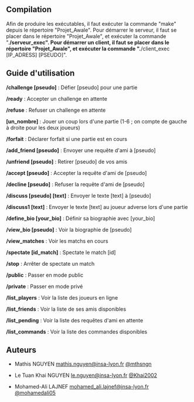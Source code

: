 ## Compilation

Afin de produire les exécutables, il faut exécuter la commande "make" depuis le répertoire "Projet_Awale". 
Pour démarrer le serveur, il faut se placer dans le répertoire "Projet_Awale", et exécuter la commande ".__/serveur_exec".
Pour démarrer un client, il faut se placer dans le répertoire "Projet_Awale", et exécuter la commande ".__/client_exec [IP_ADRESS] [PSEUDO]".

## Guide d'utilisation

__/challenge [pseudo]__         : Défier [pseudo] pour une partie

__/ready__                      : Accepter un challenge en attente

__/refuse__                     : Refuser un challenge en attente

__[un_nombre]__                 : Jouer un coup lors d'une partie (1-6 ; on compte de gauche à droite pour les deux joueurs)

__/forfait__                    : Déclarer forfait si une partie est en cours

__/add_friend [pseudo]__        : Envoyer une requête d'ami à [pseudo] 

__/unfriend [pseudo]__          : Retirer [pseudo] de vos amis 

__/accept [pseudo]__            : Accepter la requête d'ami de [pseudo] 

__/decline [pseudo]__           : Refuser la requête d'ami de [pseudo] 

__/discuss [pseudo] [text]__    : Envoyer le texte [text] à [pseudo] 

__/discuss1 [text]__            : Envoyer le texte [text] au joueur adverse lors d'une partie 

__/define_bio [your_bio]__      : Définir sa biographie avec [your_bio] 

__/view_bio [pseudo]__          : Voir la biographie de [pseudo] 

__/view_matches__               : Voir les matchs en cours 

__/spectate [id_match]__        : Spectate le match [id] 

__/stop__                       : Arrêter de spectate un match

__/public__                     : Passer en mode public 

__/private__                    : Passer en mode privé

__/list_players__               : Voir la liste des joueurs en ligne 

__/list_friends__               : Voir la liste de ses amis disponibles 

__/list_pending__               : Voir la liste des requêtes d'ami en attente 

__/list_commands__              : Voir la liste des commandes disponibles

## Auteurs

- Mathis NGUYEN
    mathis.nguyen@insa-lyon.fr
    [@mthsngn](https:__/__/github.com__/mthsngn)
    
- Le Tuan Khai NGUYEN
    le.nguyen@insa-lyon.fr
    [@Khai2002](https:__/__/github.com__/Khai2002)
    
- Mohamed-Ali LAJNEF
    mohamed_ali.lajnef@insa-lyon.fr
    [@mohamedali05](https:__/__/github.com__/mohamedali05)